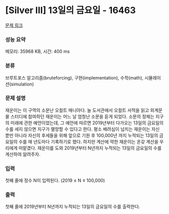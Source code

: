 # [Silver III] 13일의 금요일 - 16463 

[문제 링크](https://www.acmicpc.net/problem/16463) 

### 성능 요약

메모리: 35968 KB, 시간: 400 ms

### 분류

브루트포스 알고리즘(bruteforcing), 구현(implementation), 수학(math), 시뮬레이션(simulation)

### 문제 설명

<p>재운이는 이 구역의 소문난 오컬트 매니아다. 늘 도서관에서 오컬트 서적을 읽고 외계문물 스터디에 참여하던 재운이는 어느 날 엄청난 소문을 듣게 되었다. 소문의 정체는 지구의 미래에 관한 예언이었는데, 그 예언에 따르면 2019년부터 다가오는 13일의 금요일의 수를 세지 않으면 지구가 멸망할 수 있다고 한다. 평소 배려심이 넘치는 재운이는 자신 뿐만 아니라 자신의 후세들을 위해 앞으로 기원 후 100,000년 까지 누적되는 13일의 금요일의 수를 매 년도마다 기록하기로 했다. 하지만 계산에 약한 재운이는 온갖 계산을 우리에게 떠맡겼다. 재운이를 도와 2019년부터 N년까지 누적되는 13일의 금요일의 수를 계산하여 알려주자. </p>

### 입력 

 <p>첫째 줄에 정수 N이 입력된다. (2019 ≤ N ≤ 100,000)</p>

### 출력 

 <p>첫째 줄에 2019년부터 N년까지 누적되는 13일의 금요일의 수를 출력한다.</p>

